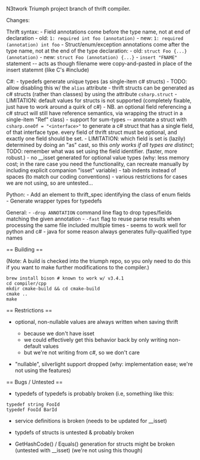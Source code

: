 N3twork Triumph project branch of thrift compiler.

Changes:

Thrift syntax:
	- Field annotations come before the type name, not at end of declaration
		- old: `1: required int foo (annotation)`
		- new: `1: required (annotation) int foo`
	- Struct/enum/exception annotations come after the type name, not at the end of the type declaration:
		- old: `struct Foo {...} (annotation)`
		- new: `struct Foo (annotation) {...}`
	- `insert "FNAME"` statement -- acts as though filename were copy-and-pasted in place of the insert statemnt (like C's #include)

C#:
	- typedefs generate unique types (as single-item c# structs)
		- TODO: allow disabling this w/ the `alias` attribute
	- thrift structs can be generated as c# structs (rather than classes) by using the attribute  `csharp.struct`
		- LIMITATION: default values for structs is not supported (completely fixable, just have to work around a quirk of c#)
		- NB. an optional field referencing a c# struct will still have reference semantics, via wrapping the struct in a single-item "Ref" class)
	- support for sum-types -- annotate a struct with `csharp.oneOf = "<interface>"` to generate a c# struct that has a single field, of that interface type. every field of thrift struct must be optional, and exactly one field should be set.
		- LIMITATION: which field is set is (lazily) determined by doing an "as" cast, so this *only works if all types are distinct*; TODO: remember what was set using the field identifier. (faster, more robust.)
	- no __isset generated for optional value types (why: less memory cost; in the rare case you need the functionality, can recreate manually by including explicit companion "isset" variable)
	- tab indents instead of spaces (to match our coding conventions)
	- various restrictions for cases we are not using, so are untested...
	
Python:
	- Add an element to thrift_spec identifying the class of enum fields
	- Generate wrapper types for typedefs
	
General:
	- `-drop ANNOTATION` command line flag to drop types/fields matching the given annotation
	- `-fast` flag to reuse parse results when processing the same file included multiple times
		- seems to work well for python and c#
		- java for some reason always generates fully-qualified type names

== Building ==

(Note: A build is checked into the triumph repo, so you only need to do this if you want to make further modifications to the compiler.)

```
brew install bison # known to work w/ v3.4.1
cd compiler/cpp
mkdir cmake-build && cd cmake-build
cmake ..
make
```
	
== Restrictions ==

- optional, non-nullable values are always written when saving thrift
	- because we don't have isset
	- we could effectively get this behavior back by only writing non-default values
	- but we're not writing from c#, so we don't care
	
- "nullable", silverlight support dropped (why: implementation ease; we're not using the features)
	
== Bugs / Untested ==

- typedefs of typedefs is probably broken (i.e, something like this:

```
typedef string FooId
typedef FooId BarId
```

- service definitions is broken (needs to be updated for __isset)

- typdefs of structs is untested & probably broken

- GetHashCode() / Equals() generation for structs might be broken (untested with __isset) (we're not using this though)
